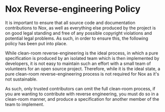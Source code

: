 # Nox Reverse-engineering Policy

It is important to ensure that all source code and documentation contributions to Nox, as well as everything else produced by the project is on good legal standing and free of any possible copyright violations and potential legal problems. As such, in order to ensure this, the following policy has been put into place.

While clean-room reverse-engineering is the ideal process, in which a pure specification is produced by an isolated team which is then implemented by developers, it is not easy to maintain such an effort with a small team of volunteers for an open source project. Therefore, while it is the ideal state, a pure clean-room reverse-engineering process is not required for Nox as it's not sustainable.

As such, only trusted contributors can omit the full clean-room process, if you are wanting to contribute with reverse engineering, you must do so in a clean-room manner, and produce a specification for another member of the team to implement.
